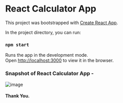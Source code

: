 # React Calculator App

This project was bootstrapped with [Create React App](https://github.com/facebook/create-react-app).

In the project directory, you can run:

### `npm start`

Runs the app in the development mode.\
Open [http://localhost:3000](http://localhost:3000) to view it in the browser.

### Snapshot of React Calculator App -

![image](https://user-images.githubusercontent.com/59771682/110260662-16930f80-7fa5-11eb-95d1-d6626c560946.png)


#### Thank You.
